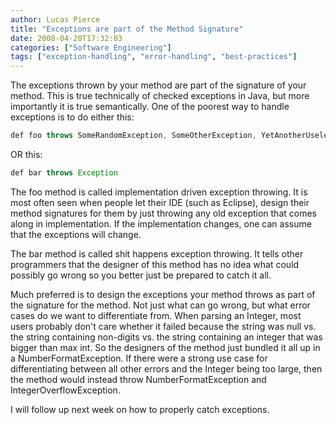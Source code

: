 ```yaml
---
author: Lucas Pierce
title: "Exceptions are part of the Method Signature"
date: 2008-04-20T17:32:03
categories: ["Software Engineering"]
tags: ["exception-handling", "error-handling", "best-practices"]
---
```


The exceptions thrown by your method are part of the signature of your method. This is true technically of checked exceptions in Java, but more importantly it is true semantically. One of the poorest way to handle exceptions is to do either this:

```java
def foo throws SomeRandomException, SomeOtherException, YetAnotherUselessException, ImNotDoneThrowingExceptions, ILetEclipseDesignMyMethodsException, TheUserWillNeverCareAboutThisException
```

OR this:

```java
def bar throws Exception
```

The foo method is called implementation driven exception throwing. It is most often seen when people let their IDE (such as Eclipse), design their method signatures for them by just throwing any old exception that comes along in implementation. If the implementation changes, one can assume that the exceptions will change.

The bar method is called shit happens exception throwing. It tells other programmers that the designer of this method has no idea what could possibly go wrong so you better just be prepared to catch it all.

Much preferred is to design the exceptions your method throws as part of the signature for the method. Not just what can go wrong, but what error cases do we want to differentiate from. When parsing an Integer, most users probably don't care whether it failed because the string was null vs. the string containing non-digits vs. the string containing an integer that was bigger than max int. So the designers of the method just bundled it all up in a NumberFormatException. If there were a strong use case for differentiating between all other errors and the Integer being too large, then the method would instead throw NumberFormatException and IntegerOverflowException.

I will follow up next week on how to properly catch exceptions.
